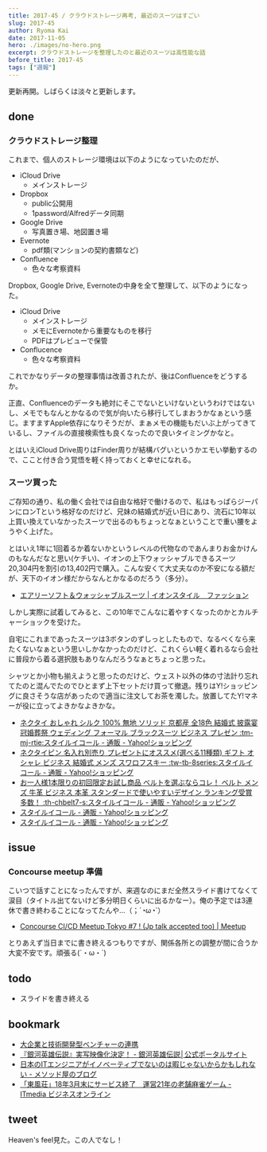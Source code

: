 ```yaml
---
title: 2017-45 / クラウドストレージ再考, 最近のスーツはすごい
slug: 2017-45
author: Ryoma Kai
date: 2017-11-05
hero: ./images/no-hero.png
excerpt: クラウドストレージを整理したのと最近のスーツは高性能な話
before_title: 2017-45
tags: ["週報"]
---
```


更新再開。しばらくは淡々と更新します。

done
----

###  クラウドストレージ整理

これまで、個人のストレージ環境は以下のようになっていたのだが、

- iCloud Drive
    - メインストレージ
- Dropbox
    - public公開用
    - 1password/Alfredデータ同期
- Google Drive
    - 写真置き場、地図置き場
- Evernote
    - pdf類(マンションの契約書類など)
- Confluence
    - 色々な考察資料

Dropbox, Google Drive, Evernoteの中身を全て整理して、以下のようになった。

- iCloud Drive
    - メインストレージ
    - メモにEvernoteから重要なものを移行
    - PDFはプレビューで保管
- Conflucence
    - 色々な考察資料

これでかなりデータの整理事情は改善されたが、後はConfluenceをどうするか。

正直、Confluenceのデータも絶対にそこでないといけないというわけではないし、メモでもなんとかなるので気が向いたら移行してしまおうかなぁという感じ。ますますApple依存になりそうだが、まぁメモの機能もだいぶ上がってきているし、ファイルの直接検索性も良くなったので良いタイミングかなと。

とはいえiCloud Drive周りはFinder周りが結構バグいというかエモい挙動するので、ここと付き合う覚悟を軽く持っておくと幸せになれる。

###  スーツ買った

ご存知の通り、私の働く会社では自由な格好で働けるので、私はもっぱらジーパンにロンTという格好なのだけど、兄妹の結婚式が近い日にあり、流石に10年以上買い換えていなかったスーツで出るのもちょっとなぁということで重い腰をようやく上げた。

とはいえ1年に1回着るか着ないかというレベルの代物なのであんまりお金かけんのもなんだなと思い(ケチい)、イオンの上下ウォッシャブルできるスーツ20,304円を割引の13,402円で購入。こんな安くて大丈夫なのか不安になる額だが、天下のイオン様だからなんとかなるのだろう（多分）。

- [エアリーソフト＆ウォッシャブルスーツ | イオンスタイル　ファッション](https://shops.aeonsquare.net/shop/c/c1820201085/)

しかし実際に試着してみると、この10年でこんなに着やすくなったのかとカルチャーショックを受けた。

自宅にこれまであったスーツは3ボタンのずしっとしたもので、なるべくなら来たくないなぁという思いしかなかったのだけど、これくらい軽く着れるなら会社に普段から着る選択肢もありなんだろうなぁとちょっと思った。

シャツとか小物も揃えようと思ったのだけど、ウェスト以外の体の寸法計り忘れてたのと混んでたのでひとまず上下セットだけ買って撤退。残りはY!ショッピングに良さそうな店があったので適当に注文してお茶を濁した。放置してたY!マネーが役に立ってよきかなよきかな。

- [ネクタイ おしゃれ シルク 100% 無地 ソリッド 京都産 全18色 結婚式 披露宴 冠婚葬祭 ウェディング フォーマル ブラックスーツ ビジネス プレゼン :tm-mj-rtie:スタイルイコール - 通販 - Yahoo!ショッピング](https://store.shopping.yahoo.co.jp/styleequal/tm-mj-rtie.html)
- [ネクタイピン 名入れ別売り プレゼントにオススメ(選べる11種類) ギフト オシャレ ビジネス 結婚式 メンズ スワロフスキー :tw-tb-8series:スタイルイコール - 通販 - Yahoo!ショッピング](https://store.shopping.yahoo.co.jp/styleequal/tw-tb-8series.html)
- [お一人様1本限りの初回限定お試し商品 ベルトを選ぶならコレ！ ベルト メンズ 牛革 ビジネス 本革 スタンダードで使いやすいデザイン ランキング受賞多数！ :th-chbelt7-s:スタイルイコール - 通販 - Yahoo!ショッピング](https://store.shopping.yahoo.co.jp/styleequal/th-chbelt7-s.html)
- [スタイルイコール - 通販 - Yahoo!ショッピング](https://store.shopping.yahoo.co.jp/styleequal/hk-socks2set.html)
- [スタイルイコール - 通販 - Yahoo!ショッピング](https://store.shopping.yahoo.co.jp/styleequal/100yenhk50shirt.html)


issue
----

###  Concourse meetup 準備

こいつで話すことになったんですが、来週なのにまだ全然スライド書けてなくて涙目（タイトル出てないけど多分明日くらいに出るかなー）。俺の予定では3連休で書き終わることになってたんや...（；´◔ω◔`）

- [Concourse CI/CD Meetup Tokyo #7 ! (Jp talk accepted too) | Meetup](https://www.meetup.com/ja-JP/Concourse-CI-Tokyo-Meetup/events/244165635/)

とりあえず当日までに書き終えるつもりですが、関係各所との調整が間に合うか大変不安です。頑張る(´・ω・`)

todo
----

- スライドを書き終える

bookmark
----

- [大企業と技術開発型ベンチャーの連携](https://www.slideshare.net/masamasujima/ss-81251408)
- [『銀河英雄伝説』実写映像化決定！ - 銀河英雄伝説│公式ポータルサイト](https://ginei.club/infoDetail.php?iKey=100)
- [日本のITエンジニアがイノベーティブでないのは暇じゃないからかもしれない - メソッド屋のブログ](https://simplearchitect.hatenablog.com/entry/2017/10/30/080317)
- [「東風荘」18年3月末にサービス終了　運営21年の老舗麻雀ゲーム - ITmedia ビジネスオンライン](https://www.itmedia.co.jp/business/articles/1711/02/news086.html)

tweet
----

Heaven's feel見た。この人でなし！

<Tweet tweetLink="https://twitter.com/legnoh/status/926235384106889218" align="center" />
